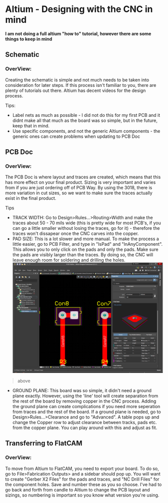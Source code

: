 # Altium - Designing with the CNC in mind
**I am not doing a full altium "how to" tutorial, however there are some things to keep in mind**

## Schematic 
### OverView: 
Creating the schematic is simple and not much needs to be taken into consideration for later steps. If this process isn't familiar to you, there are plenty of tutorials out there. Altium has decent videos for the design process.

Tips:
* Label nets as much as possible - I did not do this for my first PCB and it didnt make all that much as the board was so simple, but in the future, keep that in mind. 
* Use specific components, and not the generic Altium components - the generic ones can create problems when updating to PCB Doc
  

## PCB Doc 
### OverView:
The PCB Doc is where layout and traces are created, which means that this has more effect on your final product. Sizing is very important and varies from if you are just ordering off of PCB Way. By using the 3018, there is more variation in cut sizes, so we want to make sure the traces actually exist in the final product. 


Tips
* TRACK WIDTH: Go to Design>Rules...>Routing>Width and make the traces about 50 - 70 mils wide (this is pretty wide for most PCB's, if you can go a little smaller without losing the traces, go for it) - therefore the traces won't dissapear once the CNC carves into the copper.
* PAD SIZE: This is a lot slower and more manual. To make the process a little easier, go to PCB Filter, and type in "IsPad" and "InAnyComponent". This allows you to only click on the pads and only the pads. Make sure the pads are visibly larger than the traces. By doing so, the CNC will leave enough room for soldering and drilling the holes.
[<img src= "./Screenshot1.png">]()
> above
* GROUND PLANE: This board was so simple, it didn't need a ground plane exactly. However, using the 'line' tool will create separation from the rest of the board by removing copper in the CNC process. Adding the ground plane can create complications if you need more seperation from traces and the rest of the board. If a ground plane is needed, go to Design>Rules...>Clearance and go to "Advanced". A table pops up and change the Copper row to adjust clearance between tracks, pads etc. from the copper plane. You can play around with this and adjust as fit. 



## Transferring to FlatCAM
### OverView:
To move from Altium to FlatCAM, you need to export your board. To do so, go to File>Fabrication Outputs> and a sidebar should pop up. You will want to create "Gerber X2 Files" for the pads and traces, and "NC Drill Files" for the component holes. Save and number these as you so choose. I've had to go back and forth from candle to Altium to change the PCB layout and sizings, so numbering is important so you know what version you're using. 

